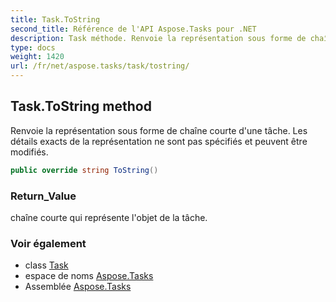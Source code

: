 ```yaml
---
title: Task.ToString
second_title: Référence de l'API Aspose.Tasks pour .NET
description: Task méthode. Renvoie la représentation sous forme de chaîne courte dune tâche. Les détails exacts de la représentation ne sont pas spécifiés et peuvent être modifiés.
type: docs
weight: 1420
url: /fr/net/aspose.tasks/task/tostring/
---
```

## Task.ToString method

Renvoie la représentation sous forme de chaîne courte d'une tâche. Les détails exacts de la représentation ne sont pas spécifiés et peuvent être modifiés.

```csharp
public override string ToString()
```

### Return_Value

chaîne courte qui représente l'objet de la tâche.

### Voir également

* class [Task](../)
* espace de noms [Aspose.Tasks](../../task/)
* Assemblée [Aspose.Tasks](../../../)


